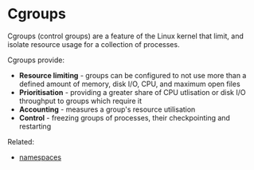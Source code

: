 # Cgroups

Cgroups (control groups) are a feature of the Linux kernel that limit,
and isolate resource usage for a collection of processes.

Cgroups provide:
* **Resource limiting** - groups can be configured to not use more than
  a defined amount of memory, disk I/O, CPU, and maximum open files
* **Prioritisation** - providing a greater share of CPU utlisation or
  disk I/O throughput to groups which require it
* **Accounting** - measures a group's resource utilisation
* **Control** - freezing groups of processes, their checkpointing and
  restarting

Related:
  * [namespaces](namespaces.md)
